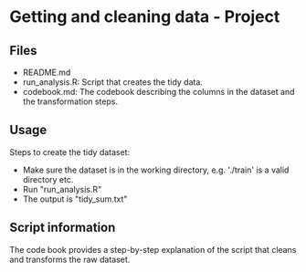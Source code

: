 # Getting and cleaning data - Project

## Files
- README.md 
- run_analysis.R: Script that creates the tidy data.
- codebook.md: The codebook describing the columns in the dataset and the transformation steps.

## Usage
Steps to create the tidy dataset:
- Make sure the dataset is in the working directory, e.g. './train' is a valid directory etc.
- Run "run_analysis.R" 
- The output is "tidy_sum.txt"

## Script information
The code book provides a step-by-step explanation of the script that cleans and transforms the raw dataset.




 

